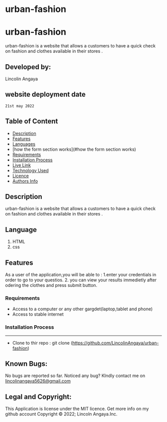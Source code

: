 # urban-fashion
# urban-fashion
urban-fashion is a website  that allows a customers  to have a quick check on fashion and clothes available in their stores .
 ## Developed by:
  Lincolin Angaya
  ## website deployment date
    21st may 2022
 ## Table of Content
 - [Description](#description)
 - [Features](#features)
  - [Languages](#languages)
 - [how the form section works](#how the form section works)
 - [Requirements](#requirements)
 - [Installation Process](#installation-Process)
 - [Live Link](#Live-Link)
 - [Technology  Used](#technology-Used)
 - [Licence](#licence)
 - [Authors Info](#Authors-Info)
 ## Description
urban-fashion is a website  that allows a customers  to have a quick check on fashion and clothes available in their stores .
  
  ## Language
  <ol>
  <li>HTML</li>
  <li>css</li>

  </ol>
  
  
## Features
As a user of the application,you will be able to :
1.enter your credentials in order to go to your questios.
2. you can view your results immedietly after odering the clothes  and press submit button.


 ###  Requirements
 * Access to  a computer or any other gargdet(laptop,tablet and phone)
 * Access to  stable internet
 ### Installation Process
 ****
* Clone to thir repo : git clone (https://github.com/LincolinAngaya/urban-fashion)
## Known Bugs:
No bugs are reported so far. Noticed any bug? KIndly contact me on lincolinangaya5626@gmail.com
## Legal and Copyright:
This Application is license under the MIT licence. Get more info on my github account
Copyright © 2022; Lincoln Angaya.Inc.
